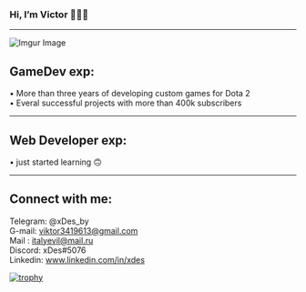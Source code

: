 ### Hi, I’m Victor 👋👋👋
<hr />

![Imgur Image](https://imgur.com/MvCXdAS.jpg)

## GameDev exp:
&#8226; More than three years of developing custom games for Dota 2 <br/>
&#8226; Everal successful projects with more than 400k subscribers

<hr /> 

## Web Developer exp:
&#8226; just started learning &#128579;

<hr /> 

## Connect with me:
Telegram: @xDes_by <br/>
G-mail: viktor3419613@gmail.com <br/>
Mail : italyevil@mail.ru <br/>
Discord: xDes#5076 <br/>
Linkedin: www.linkedin.com/in/xdes <br/>

[![trophy](https://github-profile-trophy.vercel.app/?username=xDes-by&theme=gruvbox)](https://github.com/ryo-ma/github-profile-trophy)
